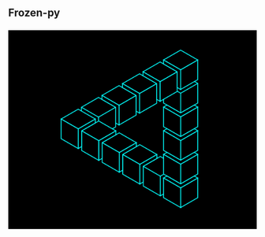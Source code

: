 ## Frozen-py
<h3 style="background-color:black;">
    <div align="center">
<img src="https://github.com/Frozen-py/Frozen-py/blob/main/Ry6p.gif" width="400" height="400">

